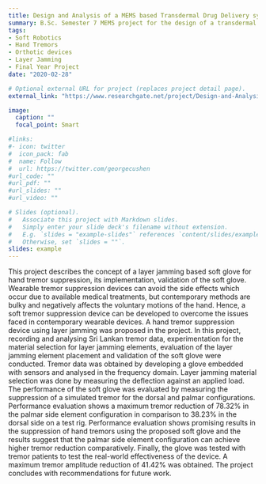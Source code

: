 ```yaml
---
title: Design and Analysis of a MEMS based Transdermal Drug Delivery system
summary: B.Sc. Semester 7 MEMS project for the design of a transdermal drug delivery system
tags:
- Soft Robotics
- Hand Tremors
- Orthotic devices
- Layer Jamming
- Final Year Project
date: "2020-02-28"

# Optional external URL for project (replaces project detail page).
external_link: "https://www.researchgate.net/project/Design-and-Analysis-of-a-MEMS-based-Transdermal-Drug-Delivery-system"

image:
  caption: ""
  focal_point: Smart

#links:
#- icon: twitter
#  icon_pack: fab
#  name: Follow
#  url: https://twitter.com/georgecushen
#url_code: ""
#url_pdf: ""
#url_slides: ""
#url_video: ""

# Slides (optional).
#   Associate this project with Markdown slides.
#   Simply enter your slide deck's filename without extension.
#   E.g. `slides = "example-slides"` references `content/slides/example-slides.md`.
#   Otherwise, set `slides = ""`.
slides: example
---
```


This project describes the concept of a layer jamming based soft glove for hand tremor suppression, its implementation, validation of the soft glove. Wearable tremor suppression devices can avoid the side effects which occur due to available medical treatments, but contemporary methods are bulky and negatively affects the voluntary motions of the hand. Hence, a soft tremor suppression device can be developed to overcome the issues faced in contemporary wearable devices. A hand tremor suppression device using layer jamming was proposed in the project. In this project, recording and analysing Sri Lankan tremor data, experimentation for the material selection for layer jamming elements, evaluation of the layer jamming element placement and validation of the soft glove were conducted. Tremor data was obtained by developing a glove embedded with sensors and analysed in the frequency domain. Layer jamming material selection was done by measuring the deflection against an applied load. The performance of the soft glove was evaluated by measuring the suppression of a simulated tremor for the dorsal and palmar configurations. Performance evaluation shows a maximum tremor reduction of 78.32% in the palmar side element configuration in comparison to 38.23% in the dorsal side on a test rig. Performance evaluation shows promising results in the suppression of hand tremors using the proposed soft glove and the results suggest that the palmar side element configuration can achieve higher tremor reduction comparatively. Finally, the glove was tested with tremor patients to test the real-world effectiveness of the device. A maximum tremor amplitude reduction of 41.42% was obtained. The project concludes with recommendations for future work.
